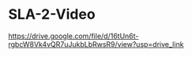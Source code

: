 # SLA-2-Video
https://drive.google.com/file/d/16tUn6t-rgbcW8Vk4vQR7uJukbLbRwsR9/view?usp=drive_link
